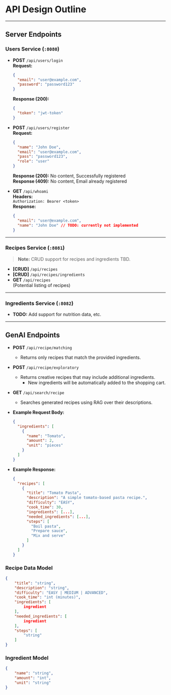 # API Design Outline

---

## Server Endpoints

### Users Service (`:8080`)

- **POST** `/api/users/login`  
  **Request:**
  ```json
  {
    "email": "user@example.com",
    "password": "password123"
  }
  ```  
  **Response (200):**
  ```json
  {
    "token": "jwt-token"
  }
  ```

- **POST** `/api/users/register`  
  **Request:**
  ```json
  {
    "name": "John Doe",
    "email": "user@example.com",
    "pass": "password123",
    "role": "user"
  }
  ```  
  **Response (200):** No content, Successfully registered   
  **Response (409):** No content, Email already registered


- **GET** `/api/whoami`  
  **Headers:**  
  `Authorization: Bearer <token>`  
  **Response:**
  ```json
  {
    "email": "user@example.com",
    "name": "John Doe" // TODO: currently not implemented
  }
  ```

---

### Recipes Service (`:8081`)

> **Note:** CRUD support for recipes and ingredients TBD.

- **[CRUD]** `/api/recipes`
- **[CRUD]** `/api/recipes/ingredients`
- **GET** `/api/recipes`  
  (Potential listing of recipes)

---

### Ingredients Service (`:8082`)

- **TODO:** Add support for nutrition data, etc.

---

## GenAI Endpoints

- **POST** `/api/recipe/matching`
    - Returns only recipes that match the provided ingredients.

- **POST** `/api/recipe/exploratory`
    - Returns creative recipes that may include additional ingredients.
        - New ingredients will be automatically added to the shopping cart.

- **GET** `/api/search/recipe`
    - Searches generated recipes using RAG over their descriptions.

- **Example Request Body:**
  ```json
  {
    "ingredients": [
      {
        "name": "Tomato",
        "amount": 2,
        "unit": "pieces"
      }
    ]
  }
  ```

- **Example Response:**
  ```json
  {
    "recipes": [
      {
        "title": "Tomato Pasta",
        "description": "A simple tomato-based pasta recipe.",
        "difficulty": "EASY",
        "cook_time": 30,
        "ingredients": [...],
        "needed_ingredients": [...],
        "steps": [
          "Boil pasta",
          "Prepare sauce",
          "Mix and serve"
        ]
      }
    ]
  }
  ```

### Recipe Data Model

```json
{
    "title": "string",
    "description": "string",
    "difficulty": "EASY | MEDIUM | ADVANCED",
    "cook_time": "int (minutes)",
    "ingredients": [
        ingredient
    ],
    "needed_ingredients": [
        ingredient
    ],
    "steps": [
        "string"
    ]
}
```

### Ingredient Model

```json
{
    "name": "string",
    "amount": "int",
    "unit": "string"
}
```
